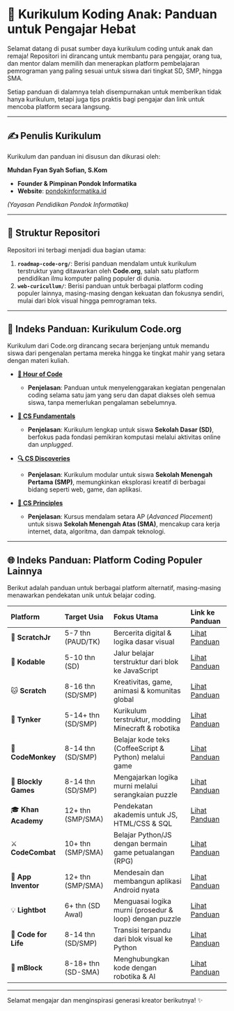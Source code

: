 # 🚀 Kurikulum Koding Anak: Panduan untuk Pengajar Hebat

Selamat datang di pusat sumber daya kurikulum coding untuk anak dan remaja! Repositori ini dirancang untuk membantu para pengajar, orang tua, dan mentor dalam memilih dan menerapkan platform pembelajaran pemrograman yang paling sesuai untuk siswa dari tingkat SD, SMP, hingga SMA.

Setiap panduan di dalamnya telah disempurnakan untuk memberikan tidak hanya kurikulum, tetapi juga tips praktis bagi pengajar dan link untuk mencoba platform secara langsung.

---

## ✍️ Penulis Kurikulum

Kurikulum dan panduan ini disusun dan dikurasi oleh:

**Muhdan Fyan Syah Sofian, S.Kom**

- **Founder & Pimpinan Pondok Informatika**
- **Website**: [pondokinformatika.id](https://pondokinformatika.id)

*(Yayasan Pendidikan Pondok Informatika)*

---

## 📂 Struktur Repositori

Repositori ini terbagi menjadi dua bagian utama:

1.  **`roadmap-code-org/`**: Berisi panduan mendalam untuk kurikulum terstruktur yang ditawarkan oleh **Code.org**, salah satu platform pendidikan ilmu komputer paling populer di dunia.
2.  **`web-curicullum/`**: Berisi panduan untuk berbagai platform coding populer lainnya, masing-masing dengan kekuatan dan fokusnya sendiri, mulai dari blok visual hingga pemrograman teks.

---

## 📘 Indeks Panduan: Kurikulum Code.org

Kurikulum dari Code.org dirancang secara berjenjang untuk memandu siswa dari pengenalan pertama mereka hingga ke tingkat mahir yang setara dengan materi kuliah.

- **[🚀 Hour of Code](./roadmap-code-org/1_hour_of_code.md)**
  - **Penjelasan**: Panduan untuk menyelenggarakan kegiatan pengenalan coding selama satu jam yang seru dan dapat diakses oleh semua siswa, tanpa memerlukan pengalaman sebelumnya.

- **[🧩 CS Fundamentals](./roadmap-code-org/2_cs_fundamentals.md)**
  - **Penjelasan**: Kurikulum lengkap untuk siswa **Sekolah Dasar (SD)**, berfokus pada fondasi pemikiran komputasi melalui aktivitas online dan *unplugged*.

- **[🔍 CS Discoveries](./roadmap-code-org/3_cs_discoveries.md)**
  - **Penjelasan**: Kurikulum modular untuk siswa **Sekolah Menengah Pertama (SMP)**, memungkinkan eksplorasi kreatif di berbagai bidang seperti web, game, dan aplikasi.

- **[🧠 CS Principles](./roadmap-code-org/4_cs_principles.md)**
  - **Penjelasan**: Kursus mendalam setara AP (*Advanced Placement*) untuk siswa **Sekolah Menengah Atas (SMA)**, mencakup cara kerja internet, data, algoritma, dan dampak teknologi.

---

## 🌐 Indeks Panduan: Platform Coding Populer Lainnya

Berikut adalah panduan untuk berbagai platform alternatif, masing-masing menawarkan pendekatan unik untuk belajar coding.

| Platform | Target Usia | Fokus Utama | Link ke Panduan |
| :--- | :--- | :--- | :--- |
| 👶 **ScratchJr** | 5-7 thn (PAUD/TK) | Bercerita digital & logika dasar visual | [Lihat Panduan](./web-curicullum/scratch_jr/index.md) |
| 🐾 **Kodable** | 5-10 thn (SD) | Jalur belajar terstruktur dari blok ke JavaScript | [Lihat Panduan](./web-curicullum/kodable/index.md) |
| 🐱 **Scratch** | 8-16 thn (SD/SMP) | Kreativitas, game, animasi & komunitas global | [Lihat Panduan](./web-curicullum/scratch/index.md) |
| 🚀 **Tynker** | 5-14+ thn (SD/SMP) | Kurikulum terstruktur, modding Minecraft & robotika | [Lihat Panduan](./web-curicullum/tynker/index.md) |
| 🐒 **CodeMonkey** | 8-14 thn (SD/SMP) | Belajar kode teks (CoffeeScript & Python) melalui game | [Lihat Panduan](./web-curicullum/code_monkey/index.md) |
| 🧩 **Blockly Games** | 8-14 thn (SD/SMP) | Mengajarkan logika murni melalui serangkaian puzzle | [Lihat Panduan](./web-curicullum/blockly/index.md) |
| 🎓 **Khan Academy** | 12+ thn (SMP/SMA) | Pendekatan akademis untuk JS, HTML/CSS & SQL | [Lihat Panduan](./web-curicullum/khan_academy/index.md) |
| ⚔️ **CodeCombat** | 10+ thn (SMP/SMA) | Belajar Python/JS dengan bermain game petualangan (RPG) | [Lihat Panduan](./web-curicullum/code_combat/index.md) |
| 📱 **App Inventor** | 12+ thn (SMP/SMA) | Mendesain dan membangun aplikasi Android nyata | [Lihat Panduan](./web-curicullum/app_inventor/index.md) |
| 💡 **Lightbot** | 6+ thn (SD Awal) | Menguasai logika murni (prosedur & loop) dengan puzzle | [Lihat Panduan](./web-curicullum/lightbot/index.md) |
| 🚚 **Code for Life** | 8-14 thn (SD/SMP) | Transisi terpandu dari blok visual ke Python | [Lihat Panduan](./web-curicullum/code_for_life/index.md) |
| 🤖 **mBlock** | 8-18+ thn (SD-SMA) | Menghubungkan kode dengan robotika & AI | [Lihat Panduan](./web-curicullum/mblock/index.md) |

---

Selamat mengajar dan menginspirasi generasi kreator berikutnya! ✨